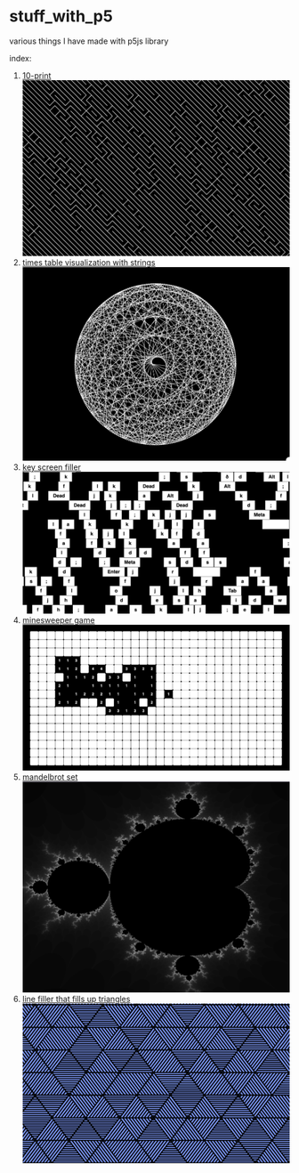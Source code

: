 # stuff_with_p5
various things I have made with p5js library


index:

1. [10-print](1_10print)
![10 print](./images/10print.png)
2. [times table visualization with strings](2_cardioid_times_tables)
![10 print](./images/cardioid.png)
3. [key screen filler](3_key_filler)
![10 print](./images/keyfiller.png)
4. [minesweeper game](4_minesweeper)
![10 print](./images/minesweeper.png)
5. [mandelbrot set](5_mandelbrot_set)
![10 print](./images/mandelbrot.png)
6. [line filler that fills up triangles](6_line_triangle_filler)
![10 print](./images/triangle.png)
